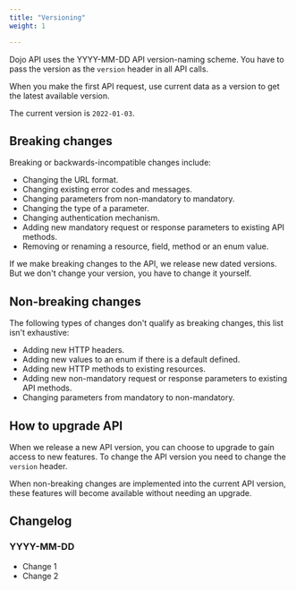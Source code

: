 ```yaml
---
title: "Versioning"
weight: 1

---
```


Dojo API uses the YYYY-MM-DD API version-naming scheme. You have to pass the version as the `version` header in all API calls.

When you make the first API request, use current data as a version to get the latest available version.

The current version is `2022-01-03`.

## Breaking changes

Breaking or backwards-incompatible changes include:

- Changing the URL format.
- Changing existing error codes and messages.
- Changing parameters from non-mandatory to mandatory.
- Changing the type of a parameter.
- Changing authentication mechanism.
- Adding new mandatory request or response parameters to existing API methods.
- Removing or renaming a resource, field, method or an enum value.

 If we make breaking changes to the API, we release new dated versions. But we don't change your version, you have to change it yourself.

## Non-breaking changes

The following types of changes don't qualify as breaking changes, this list isn't exhaustive:

- Adding new HTTP headers.
- Adding new values to an enum if there is a default defined.
- Adding new HTTP methods to existing resources.
- Adding new non-mandatory request or response parameters to existing API methods.
- Changing parameters from mandatory to non-mandatory.

## How to upgrade API

When we release a new API version, you can choose to upgrade to gain access to new features. To change the API version you need to change the `version` header.

When non-breaking changes are implemented into the current API version, these features will become available without needing an upgrade.

## Changelog

### YYYY-MM-DD

- Change 1
- Change 2
